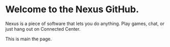 <h1>Welcome to the Nexus GitHub.</h1>
<p>Nexus is a piece of software that lets you do anything. Play games, chat, or just hang out on Connected Center.</p>

<p>This is main the page.</p>
